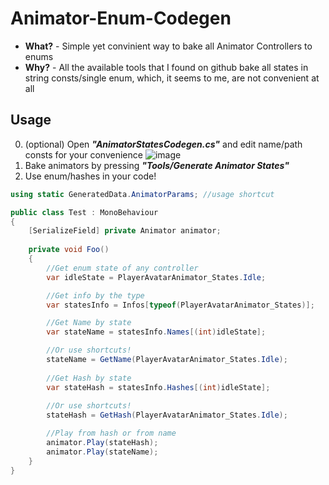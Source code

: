 # Animator-Enum-Codegen

- **What?** - Simple yet convinient way to bake all Animator Controllers to enums
- **Why?** - All the available tools that I found on github bake all states in string consts/single enum, which, it seems to me, are not convenient at all 

## Usage
0) (optional) Open ***"AnimatorStatesCodegen.cs"*** and edit name/path consts for your convenience
![image](https://github.com/SLiGerr/Animator-Enum-Codegen/assets/23235631/2b0d9201-3bd3-4fd6-bbcd-84c554fe319f)
2) Bake animators by pressing ***"Tools/Generate Animator States"***
3) Use enum/hashes in your code!
``` C#
using static GeneratedData.AnimatorParams; //usage shortcut 

public class Test : MonoBehaviour
{
    [SerializeField] private Animator animator;
    
    private void Foo()
    {
        //Get enum state of any controller
        var idleState = PlayerAvatarAnimator_States.Idle;

        //Get info by the type 
        var statesInfo = Infos[typeof(PlayerAvatarAnimator_States)];

        //Get Name by state
        var stateName = statesInfo.Names[(int)idleState];

        //Or use shortcuts!
        stateName = GetName(PlayerAvatarAnimator_States.Idle);
        
        //Get Hash by state
        var stateHash = statesInfo.Hashes[(int)idleState];
        
        //Or use shortcuts!
        stateHash = GetHash(PlayerAvatarAnimator_States.Idle);

        //Play from hash or from name
        animator.Play(stateHash);
        animator.Play(stateName);
    }
}
```
